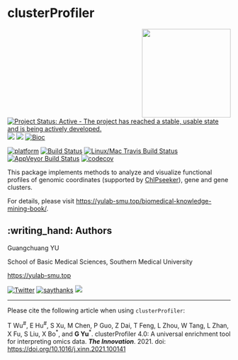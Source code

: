 # clusterProfiler

<img src="https://raw.githubusercontent.com/Bioconductor/BiocStickers/master/clusterProfiler/clusterProfiler.png" height="200" align="right" />

[![Project Status: Active - The project has reached a stable, usable
state and is being actively
developed.](http://www.repostatus.org/badges/latest/active.svg)](http://www.repostatus.org/#active)
[![](https://img.shields.io/badge/release%20version-4.0.0-green.svg)](https://www.bioconductor.org/packages/clusterProfiler)
[![](https://img.shields.io/badge/devel%20version-4.1.1-green.svg)](https://github.com/guangchuangyu/clusterProfiler)
[![Bioc](http://www.bioconductor.org/shields/years-in-bioc/clusterProfiler.svg)](https://www.bioconductor.org/packages/devel/bioc/html/clusterProfiler.html#since)

[![platform](http://www.bioconductor.org/shields/availability/devel/clusterProfiler.svg)](https://www.bioconductor.org/packages/devel/bioc/html/clusterProfiler.html#archives)
[![Build
Status](http://www.bioconductor.org/shields/build/devel/bioc/clusterProfiler.svg)](https://bioconductor.org/checkResults/devel/bioc-LATEST/clusterProfiler/)
[![Linux/Mac Travis Build
Status](https://img.shields.io/travis/GuangchuangYu/clusterProfiler/master.svg?label=Mac%20OSX%20%26%20Linux)](https://travis-ci.org/GuangchuangYu/clusterProfiler)
[![AppVeyor Build
Status](https://img.shields.io/appveyor/ci/Guangchuangyu/clusterProfiler/master.svg?label=Windows)](https://ci.appveyor.com/project/GuangchuangYu/clusterProfiler)
[![codecov](https://codecov.io/gh/GuangchuangYu/clusterProfiler/branch/master/graph/badge.svg)](https://codecov.io/gh/GuangchuangYu/clusterProfiler/)

<!--
[![Last-changedate](https://img.shields.io/badge/last%20change-2021--07--04-green.svg)](https://github.com/GuangchuangYu/clusterProfiler/commits/master)
-->

This package implements methods to analyze and visualize functional
profiles of genomic coordinates (supported by
[ChIPseeker](http://www.bioconductor.org/packages/ChIPseeker)), gene and
gene clusters.

For details, please visit
<https://yulab-smu.top/biomedical-knowledge-mining-book/>.

## :writing\_hand: Authors

Guangchuang YU

School of Basic Medical Sciences, Southern Medical University

<https://yulab-smu.top>

[![Twitter](https://img.shields.io/twitter/url/http/shields.io.svg?style=social&logo=twitter)](https://twitter.com/intent/tweet?hashtags=clusterProfiler&url=http://online.liebertpub.com/doi/abs/10.1089/omi.2011.0118&screen_name=guangchuangyu)
[![saythanks](https://img.shields.io/badge/say-thanks-ff69b4.svg)](https://saythanks.io/to/GuangchuangYu)
[![](https://img.shields.io/badge/follow%20me%20on-WeChat-green.svg)](https://guangchuangyu.github.io/blog_images/biobabble.jpg)

------------------------------------------------------------------------

Please cite the following article when using `clusterProfiler`:

T Wu<sup>\#</sup>, E Hu<sup>\#</sup>, S Xu, M Chen, P Guo, Z Dai, T
Feng, L Zhou, W Tang, L Zhan, X Fu, S Liu, X Bo<sup>\*</sup>, and **G
Yu**<sup>\*</sup>. clusterProfiler 4.0: A universal enrichment tool for
interpreting omics data. ***The Innovation***. 2021. doi:
<https://doi.org/10.1016/j.xinn.2021.100141>

<!--



 r badge_custom("1st most cited paper", "in OMICS", "green",
  "http://online.liebertpub.com/action/showMostCitedArticles?journalCode=omi")`
 r badge_custom("ESI", "Highly Cited Paper", "green")`
 r badge_doi("10.1089/omi.2011.0118", "green")`


------------------------------------------------------------------------

### Citation




<img src="https://guangchuangyu.github.io/software/citation_trend/clusterProfiler.png" width="890"/>


### Download stats

r badge_download_bioc("clusterProfiler")
r badge_bioc_download("clusterProfiler", "total", "blue")
r badge_bioc_download("clusterProfiler", "month", "blue")


<img src="https://guangchuangyu.github.io/software/dlstats/clusterProfiler.png" width="890"/>

-->
